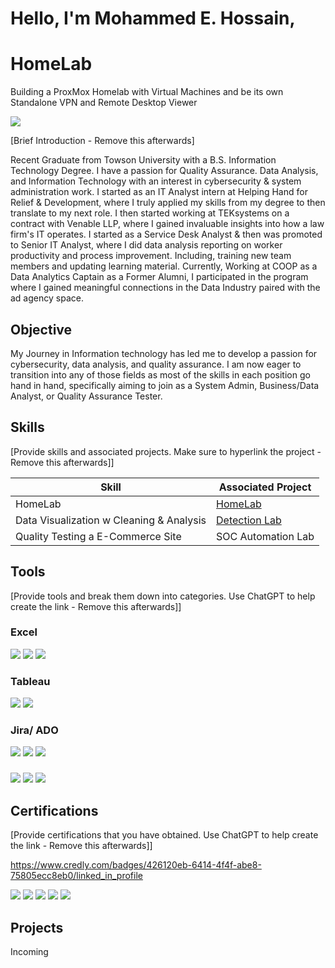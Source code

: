 # Hello, I'm Mohammed E. Hossain, 
# HomeLab
Building a ProxMox Homelab with Virtual Machines and be its own Standalone VPN and Remote Desktop Viewer

<a href="https://www.linkedin.com/in/mhossa99/"><img src="https://img.shields.io/badge/-LinkedIn-0072b1?&style=for-the-badge&logo=linkedin&logoColor=white" /></a>

[Brief Introduction - Remove this afterwards]

Recent Graduate from Towson University with a B.S. Information Technology Degree. I have a passion for Quality Assurance. Data Analysis, and Information Technology with an interest in cybersecurity & system administration work. I started as an IT Analyst intern at Helping Hand for Relief & Development, where I truly applied my skills from my degree to then translate to my next role. I then started working at TEKsystems on a contract with Venable LLP, where I gained invaluable insights into how a law firm's IT operates. I started as a Service Desk Analyst & then was promoted to Senior IT Analyst, where I did data analysis reporting on worker productivity and process improvement. Including, training new team members and updating learning material.
Currently, Working at COOP as  a Data Analytics Captain as a Former Alumni, I participated in the program where I gained meaningful connections in the Data Industry paired with the ad agency space.

## Objective

My Journey in Information technology has led me to develop a passion for cybersecurity, data analysis, and quality assurance. I am now eager to transition into any of those fields as most of the skills in each position go hand in hand, specifically aiming to join as a System Admin, Business/Data Analyst, or Quality Assurance Tester.

## Skills
[Provide skills and associated projects. Make sure to hyperlink the project - Remove this afterwards]]

| Skill                                         | Associated Project         |
|-----------------------------------------------|----------------------------|
| HomeLab         | <a href="https://google.com">HomeLab</a>|
| Data Visualization w Cleaning & Analysis| <a href="https://google.com">Detection Lab</a>|
| Quality Testing a E-Commerce Site   | SOC Automation Lab|


## Tools
[Provide tools and break them down into categories. Use ChatGPT to help create the link - Remove this afterwards]]

### Excel
<div>
    <img src="https://img.shields.io/badge/-Wireshark-1679A7?&style=for-the-badge&logo=Wireshark&logoColor=white" />
    <img src="https://img.shields.io/badge/-Suricata-EF3B2D?&style=for-the-badge&logo=Suricata&logoColor=white" />
    <img src="https://img.shields.io/badge/-Zeek-777BB4?&style=for-the-badge&logo=Zeek&logoColor=white" />
</div>

### Tableau
<div>
    <img src="https://img.shields.io/badge/-Microsoft_Defender_for_Endpoint-00A4EF?&style=for-the-badge&logo=Microsoft&logoColor=white" />
    <img src="https://img.shields.io/badge/-Velociraptor-4B275F?&style=for-the-badge&logo=Velociraptor&logoColor=white" />
</div>

### Jira/ ADO
<div>
    <img src="https://img.shields.io/badge/-Microsoft_Sentinel-0078D4?&style=for-the-badge&logo=Microsoft&logoColor=white" />
    <img src="https://img.shields.io/badge/-Splunk-000000?&style=for-the-badge&logo=Splunk&logoColor=white" />
    <img src="https://img.shields.io/badge/-Elastic-005571?&style=for-the-badge&logo=Elastic&logoColor=white" />
</div>

### 
<div>
    <img src="https://img.shields.io/badge/-Microsoft_Sentinel-0078D4?&style=for-the-badge&logo=Microsoft&logoColor=white" />
    <img src="https://img.shields.io/badge/-Splunk-000000?&style=for-the-badge&logo=Splunk&logoColor=white" />
    <img src="https://img.shields.io/badge/-Elastic-005571?&style=for-the-badge&logo=Elastic&logoColor=white" />
</div>


## Certifications
[Provide certifications that you have obtained. Use ChatGPT to help create the link - Remove this afterwards]]
<div>

  https://www.credly.com/badges/426120eb-6414-4f4f-abe8-75805ecc8eb0/linked_in_profile
  
<img src= "https://images.credly.com/size/340x340/images/d41de2b7-cbc2-47ec-bcf1-ebecbe83872f/GCC_badge_DA_1000x1000.png" />
<img src="https://img.shields.io/badge/-Network%2B-007ACC?&style=for-the-badge&logo=CompTIA&logoColor=white" />
<img src="https://img.shields.io/badge/-A%2B-4D4D4D?&style=for-the-badge&logo=CompTIA&logoColor=white" />
<img src="https://img.shields.io/badge/-CDSA-006400?&style=for-the-badge&logoColor=white" />
<img src="https://img.shields.io/badge/-CCD-000080?&style=for-the-badge&logoColor=white" />
</div>

## Projects
Incoming 
